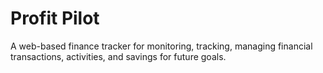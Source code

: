 
  # Profit Pilot

  A web-based finance tracker for monitoring, tracking, managing financial transactions, activities, and savings for future goals.
